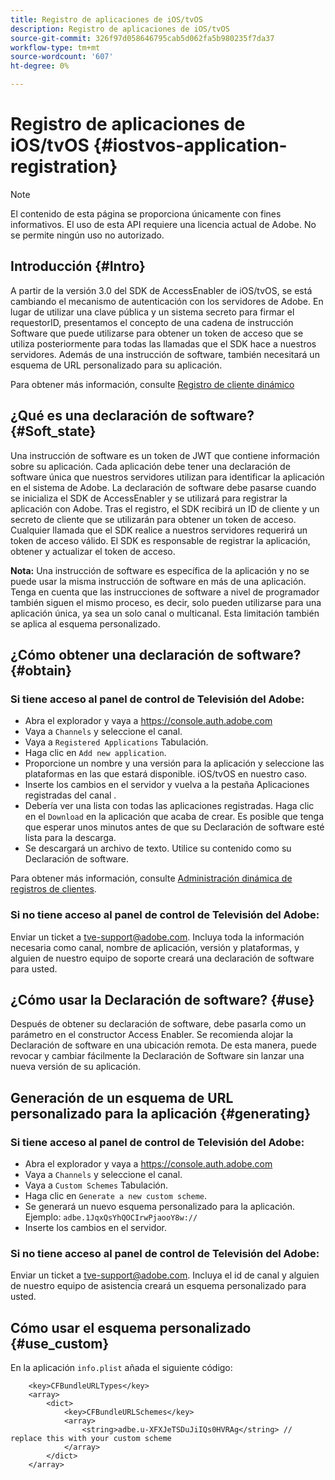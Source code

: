 ```yaml
---
title: Registro de aplicaciones de iOS/tvOS
description: Registro de aplicaciones de iOS/tvOS
source-git-commit: 326f97d058646795cab5d062fa5b980235f7da37
workflow-type: tm+mt
source-wordcount: '607'
ht-degree: 0%

---
```



# Registro de aplicaciones de iOS/tvOS {#iostvos-application-registration}

>[!NOTE]
>
>El contenido de esta página se proporciona únicamente con fines informativos. El uso de esta API requiere una licencia actual de Adobe. No se permite ningún uso no autorizado.

## Introducción {#Intro}

A partir de la versión 3.0 del SDK de AccessEnabler de iOS/tvOS, se está cambiando el mecanismo de autenticación con los servidores de Adobe. En lugar de utilizar una clave pública y un sistema secreto para firmar el requestorID, presentamos el concepto de una cadena de instrucción Software que puede utilizarse para obtener un token de acceso que se utiliza posteriormente para todas las llamadas que el SDK hace a nuestros servidores. Además de una instrucción de software, también necesitará un esquema de URL personalizado para su aplicación.

Para obtener más información, consulte [Registro de cliente dinámico](/help/authentication/dynamic-client-registration.md)

## ¿Qué es una declaración de software? {#Soft_state}

Una instrucción de software es un token de JWT que contiene información sobre su aplicación. Cada aplicación debe tener una declaración de software única que nuestros servidores utilizan para identificar la aplicación en el sistema de Adobe. La declaración de software debe pasarse cuando se inicializa el SDK de AccessEnabler y se utilizará para registrar la aplicación con Adobe. Tras el registro, el SDK recibirá un ID de cliente y un secreto de cliente que se utilizarán para obtener un token de acceso. Cualquier llamada que el SDK realice a nuestros servidores requerirá un token de acceso válido. El SDK es responsable de registrar la aplicación, obtener y actualizar el token de acceso.

**Nota:** Una instrucción de software es específica de la aplicación y no se puede usar la misma instrucción de software en más de una aplicación. Tenga en cuenta que las instrucciones de software a nivel de programador también siguen el mismo proceso, es decir, solo pueden utilizarse para una aplicación única, ya sea un solo canal o multicanal. Esta limitación también se aplica al esquema personalizado.

## ¿Cómo obtener una declaración de software? {#obtain}

### Si tiene acceso al panel de control de Televisión del Adobe:

- Abra el explorador y vaya a <https://console.auth.adobe.com>
- Vaya a `Channels` y seleccione el canal.
- Vaya a `Registered Applications` Tabulación.
- Haga clic en `Add new application`.
- Proporcione un nombre y una versión para la aplicación y seleccione las plataformas en las que estará disponible. iOS/tvOS en nuestro caso.
- Inserte los cambios en el servidor y vuelva a la pestaña Aplicaciones registradas del canal .
- Debería ver una lista con todas las aplicaciones registradas. Haga clic en el   `Download` en la aplicación que acaba de crear. Es posible que tenga que esperar unos minutos antes de que su Declaración de software esté lista para la descarga.
- Se descargará un archivo de texto. Utilice su contenido como su Declaración de software.

Para obtener más información, consulte [Administración dinámica de registros de clientes](/help/authentication/dynamic-client-registration-management.md).

### Si no tiene acceso al panel de control de Televisión del Adobe:

Enviar un ticket a <tve-support@adobe.com>. Incluya toda la información necesaria como canal, nombre de aplicación, versión y plataformas, y alguien de nuestro equipo de soporte creará una declaración de software para usted.

## ¿Cómo usar la Declaración de software? {#use}

Después de obtener su declaración de software, debe pasarla como un parámetro en el constructor Access Enabler. Se recomienda alojar la Declaración de software en una ubicación remota. De esta manera, puede revocar y cambiar fácilmente la Declaración de Software sin lanzar una nueva versión de su aplicación.

## Generación de un esquema de URL personalizado para la aplicación {#generating}

### Si tiene acceso al panel de control de Televisión del Adobe:

- Abra el explorador y vaya a <https://console.auth.adobe.com>
- Vaya a `Channels` y seleccione el canal.
- Vaya a `Custom Schemes` Tabulación.
- Haga clic en `Generate a new custom scheme`.
- Se generará un nuevo esquema personalizado para la aplicación. Ejemplo: `adbe.1JqxQsYhQOCIrwPjaooY8w://`
- Inserte los cambios en el servidor.

### Si no tiene acceso al panel de control de Televisión del Adobe:

Enviar un ticket a <tve-support@adobe.com>. Incluya el id de canal y alguien de nuestro equipo de asistencia creará un esquema personalizado para usted.

## Cómo usar el esquema personalizado {#use_custom}

En la aplicación `info.plist` añada el siguiente código:

```plist
    <key>CFBundleURLTypes</key>
    <array>
        <dict>
            <key>CFBundleURLSchemes</key>
            <array>
                <string>adbe.u-XFXJeTSDuJiIQs0HVRAg</string> // replace this with your custom scheme
            </array>
        </dict>
    </array>
```
